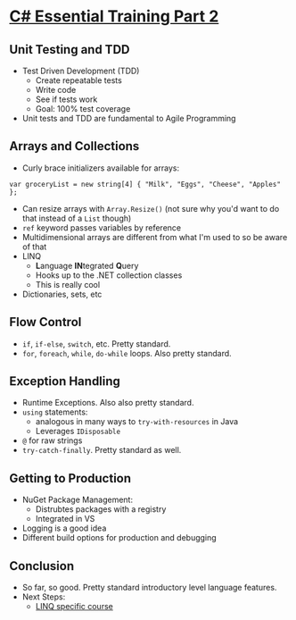 # [C# Essential Training Part 2](https://www.lynda.com/C-tutorials/What-you-should-know/642481/690741-4.html)

## Unit Testing and TDD

+ Test Driven Development (TDD)
  + Create repeatable tests
  + Write code
  + See if tests work
  + Goal: 100% test coverage
+ Unit tests and TDD are fundamental to Agile Programming

## Arrays and Collections

+ Curly brace initializers available for arrays:

```
var groceryList = new string[4] { "Milk", "Eggs", "Cheese", "Apples" };
```

+ Can resize arrays with `Array.Resize()` (not sure why you'd want to do that instead of a `List` though)
+ `ref` keyword passes variables by reference
+ Multidimensional arrays are different from what I'm used to so be aware of that
+ LINQ
  + **L**anguage **IN**tegrated **Q**uery
  + Hooks up to the .NET collection classes
  + This is really cool
+ Dictionaries, sets, etc

## Flow Control

+ `if`, `if-else`, `switch`, etc. Pretty standard.
+ `for`, `foreach`, `while`, `do-while` loops. Also pretty standard.

## Exception Handling

+ Runtime Exceptions. Also also pretty standard.
+ `using` statements:
  + analogous in many ways to `try-with-resources` in Java
  + Leverages `IDisposable`
+ `@` for raw strings
+ `try-catch-finally`. Pretty standard as well.

## Getting to Production

+ NuGet Package Management:
  + Distrubtes packages with a registry
  + Integrated in VS
+ Logging is a good idea
+ Different build options for production and debugging

## Conclusion

+ So far, so good. Pretty standard introductory level language features.
+ Next Steps:
  + [LINQ specific course](https://www.lynda.com/LINQ-tutorials/LINQ-C-Essential-Training/397357-2.html)
